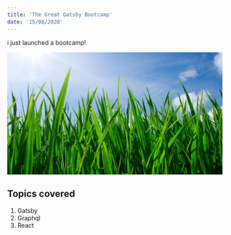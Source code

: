 ```yaml
---
title: 'The Great Gatsby Bootcamp'
date: '15/08/2020'
---
```


i just launched a bootcamp!

![Grass image](./grass.jpg)

## Topics covered

1. Gatsby
2. Graphql
3. React
